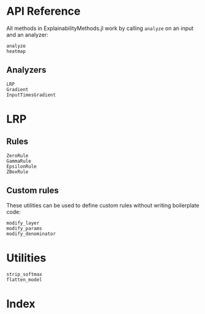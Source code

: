 # API Reference

All methods in ExplainabilityMethods.jl work by calling `analyze` on an input and an analyzer:
```@docs
analyze
heatmap
```

## Analyzers
```@docs
LRP
Gradient
InputTimesGradient
```

# LRP
## Rules
```@docs
ZeroRule
GammaRule
EpsilonRule
ZBoxRule
```

## Custom rules 
These utilities can be used to define custom rules without writing boilerplate code:
```@docs
modify_layer
modify_params
modify_denominator
```

# Utilities
```@docs
strip_softmax
flatten_model
```

# Index
```@index
```
